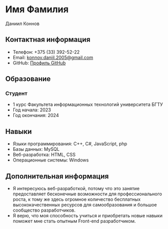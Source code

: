 # Имя Фамилия
Даниил Коннов
## Контактная информация
- Телефон: +375 (33) 392-52-22
- Email: konnov.daniil.2005@gmail.com
- GitHub: [Профиль GitHub](https://github.com/dashboard)

## Образование
### Студент
- 1 курс Факультета информационных технологий университета БГТУ
- Год начала: 2023
- Год окончания: 2024

## Навыки
- Языки программирования: C++, C#, JavaScript, php
- Базы данных: MySQL
- Веб-разработка: HTML, CSS
- Операционные системы: Windows

## Дополнительная информация
- Я интересуюсь веб-разработкой, потому что это занятие предоставляет бесконечные возможности для профессионального роста, к тому же здесь огромное количество бесплатных высококачественных ресурсов для самообразования и большое сообщество разработчиков.
- Я верю, что моя способность учиться и приобретать новые навыки поможет мне стать опытным Front-end разработчиком.